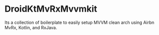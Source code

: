 # DroidKtMvRxMvvmkit

Its a collection of boilerplate to easily setup MVVM clean arch using Airbn MvRx, Kotlin, and RxJava.